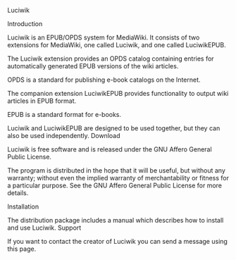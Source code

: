 Luciwik

Introduction

Luciwik is an EPUB/OPDS system for MediaWiki. It consists of two extensions for MediaWiki, one called Luciwik, and one called LuciwikEPUB.

The Luciwik extension provides an OPDS catalog containing entries for automatically generated EPUB versions of the wiki articles.

OPDS is a standard for publishing e-book catalogs on the Internet.

The companion extension LuciwikEPUB provides functionality to output wiki articles in EPUB format.

EPUB is a standard format for e-books.

Luciwik and LuciwikEPUB are designed to be used together, but they can also be used independently.
Download

Luciwik is free software and is released under the GNU Affero General Public License.

The program is distributed in the hope that it will be useful, but without any warranty; without even the implied warranty of merchantability or fitness for a particular purpose. See the GNU Affero General Public License for more details.

Installation

The distribution package includes a manual which describes how to install and use Luciwik.
Support

If you want to contact the creator of Luciwik you can send a message using this page.
